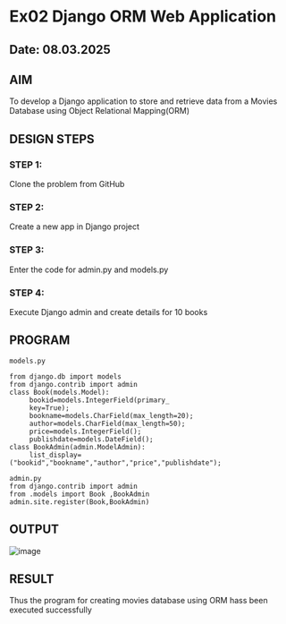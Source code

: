 # Ex02 Django ORM Web Application
## Date: 08.03.2025

## AIM
To develop a Django application to store and retrieve data from a Movies Database using Object Relational Mapping(ORM)

## DESIGN STEPS

### STEP 1:
Clone the problem from GitHub

### STEP 2:
Create a new app in Django project

### STEP 3:
Enter the code for admin.py and models.py

### STEP 4:
Execute Django admin and create details for 10 books

## PROGRAM
```
models.py

from django.db import models
from django.contrib import admin
class Book(models.Model):
     bookid=models.IntegerField(primary_
     key=True);
     bookname=models.CharField(max_length=20);
     author=models.CharField(max_length=50);
     price=models.IntegerField();
     publishdate=models.DateField();
class BookAdmin(admin.ModelAdmin):
     list_display=("bookid","bookname","author","price","publishdate");

admin.py
from django.contrib import admin
from .models import Book ,BookAdmin
admin.site.register(Book,BookAdmin)
```

## OUTPUT
![image](https://github.com/user-attachments/assets/0973a505-c901-4ea2-9e24-dad2ff404454)

## RESULT
Thus the program for creating movies database using ORM hass been executed successfully
